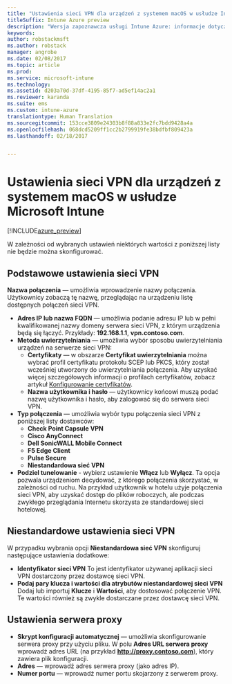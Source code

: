 ```yaml
---
title: "Ustawienia sieci VPN dla urządzeń z systemem macOS w usłudze Intune"
titleSuffix: Intune Azure preview
description: "Wersja zapoznawcza usługi Intune Azure: informacje dotyczące ustawień usługi Intune służących do konfigurowania połączeń sieci VPN na urządzeniach z systemem macOS."
keywords: 
author: robstackmsft
ms.author: robstack
manager: angrobe
ms.date: 02/08/2017
ms.topic: article
ms.prod: 
ms.service: microsoft-intune
ms.technology: 
ms.assetid: d203a70d-37df-4195-85f7-ad5ef14ac2a1
ms.reviewer: karanda
ms.suite: ems
ms.custom: intune-azure
translationtype: Human Translation
ms.sourcegitcommit: 153cce3809e24303b8f88a833e2fc7bdd9428a4a
ms.openlocfilehash: 068dcd5209ff1cc2b2799919fe38bdfbf809423a
ms.lasthandoff: 02/18/2017


---
```


# <a name="vpn-settings-for-macos-devices-in-microsoft-intune"></a>Ustawienia sieci VPN dla urządzeń z systemem macOS w usłudze Microsoft Intune

[!INCLUDE[azure_preview](../includes/azure_preview.md)]

W zależności od wybranych ustawień niektórych wartości z poniższej listy nie będzie można skonfigurować.

## <a name="base-vpn-settings"></a>**Podstawowe ustawienia sieci VPN**

**Nazwa połączenia** — umożliwia wprowadzenie nazwy połączenia. Użytkownicy zobaczą tę nazwę, przeglądając na urządzeniu listę dostępnych połączeń sieci VPN.
- **Adres IP lub nazwa FQDN** — umożliwia podanie adresu IP lub w pełni kwalifikowanej nazwy domeny serwera sieci VPN, z którym urządzenia będą się łączyć. Przykłady: **192.168.1.1**, **vpn.contoso.com**.
- **Metoda uwierzytelniania** — umożliwia wybór sposobu uwierzytelniania urządzeń na serwerze sieci VPN:
    - **Certyfikaty** — w obszarze **Certyfikat uwierzytelniania** można wybrać profil certyfikatu protokołu SCEP lub PKCS, który został wcześniej utworzony do uwierzytelniania połączenia. Aby uzyskać więcej szczegółowych informacji o profilach certyfikatów, zobacz artykuł [Konfigurowanie certyfikatów](how-to-configure-certificates.md).
    - **Nazwa użytkownika i hasło** — użytkownicy końcowi muszą podać nazwę użytkownika i hasło, aby zalogować się do serwera sieci VPN.
- **Typ połączenia** — umożliwia wybór typu połączenia sieci VPN z poniższej listy dostawców:
    - **Check Point Capsule VPN**
    - **Cisco AnyConnect**
    - **Dell SonicWALL Mobile Connect**
    - **F5 Edge Client**
    - **Pulse Secure**
    - **Niestandardowa sieć VPN**
- **Podziel tunelowanie** - wybierz ustawienie **Włącz** lub **Wyłącz**. Ta opcja pozwala urządzeniom decydować, z którego połączenia skorzystać, w zależności od ruchu. Na przykład użytkownik w hotelu użyje połączenia sieci VPN, aby uzyskać dostęp do plików roboczych, ale podczas zwykłego przeglądania Internetu skorzysta ze standardowej sieci hotelowej.

<!--- **Per-app VPN** - Select this option if you want to associate this VPN connection with an iOS or Mac OS X app so that the connection will be opened when the app is run. You can associate the VPN profile with an app when you deploy the software. For more information, see [How to deploy and monitor apps](/intune-azure/manage-apps/deploy-apps). --->

## <a name="custom-vpn-settings"></a>Niestandardowe ustawienia sieci VPN

W przypadku wybrania opcji **Niestandardowa sieć VPN** skonfiguruj następujące ustawienia dodatkowe:

- **Identyfikator sieci VPN** To jest identyfikator używanej aplikacji sieci VPN dostarczony przez dostawcę sieci VPN.
- **Podaj pary klucza i wartości dla atrybutów niestandardowej sieci VPN** Dodaj lub importuj **Klucze** i **Wartości**, aby dostosować połączenie VPN. Te wartości również są zwykle dostarczane przez dostawcę sieci VPN.


## <a name="proxy-settings"></a>Ustawienia serwera proxy

- **Skrypt konfiguracji automatycznej** — umożliwia skonfigurowanie serwera proxy przy użyciu pliku. W polu **Adres URL serwera proxy** wprowadź adres URL (na przykład **http://proxy.contoso.com**), który zawiera plik konfiguracji.
- **Adres** — wprowadź adres serwera proxy (jako adres IP).
- **Numer portu** — wprowadź numer portu skojarzony z serwerem proxy.

